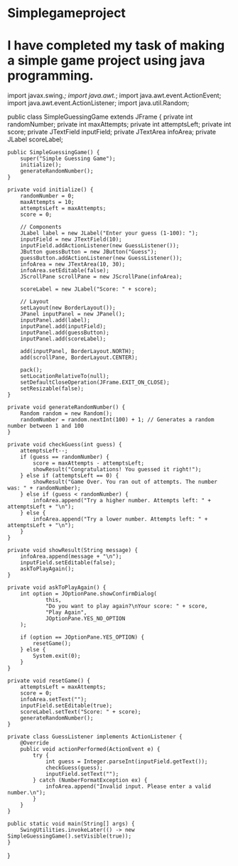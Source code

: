 # Simplegameproject
# I have completed my task of making a simple game project using java programming.

import javax.swing.*;
import java.awt.*;
import java.awt.event.ActionEvent;
import java.awt.event.ActionListener;
import java.util.Random;

public class SimpleGuessingGame extends JFrame {
    private int randomNumber;
    private int maxAttempts;
    private int attemptsLeft;
    private int score;
    private JTextField inputField;
    private JTextArea infoArea;
    private JLabel scoreLabel;

    public SimpleGuessingGame() {
        super("Simple Guessing Game");
        initialize();
        generateRandomNumber();
    }

    private void initialize() {
        randomNumber = 0;
        maxAttempts = 10;
        attemptsLeft = maxAttempts;
        score = 0;

        // Components
        JLabel label = new JLabel("Enter your guess (1-100): ");
        inputField = new JTextField(10);
        inputField.addActionListener(new GuessListener());
        JButton guessButton = new JButton("Guess");
        guessButton.addActionListener(new GuessListener());
        infoArea = new JTextArea(10, 30);
        infoArea.setEditable(false);
        JScrollPane scrollPane = new JScrollPane(infoArea);

        scoreLabel = new JLabel("Score: " + score);

        // Layout
        setLayout(new BorderLayout());
        JPanel inputPanel = new JPanel();
        inputPanel.add(label);
        inputPanel.add(inputField);
        inputPanel.add(guessButton);
        inputPanel.add(scoreLabel);

        add(inputPanel, BorderLayout.NORTH);
        add(scrollPane, BorderLayout.CENTER);

        pack();
        setLocationRelativeTo(null);
        setDefaultCloseOperation(JFrame.EXIT_ON_CLOSE);
        setResizable(false);
    }

    private void generateRandomNumber() {
        Random random = new Random();
        randomNumber = random.nextInt(100) + 1; // Generates a random number between 1 and 100
    }

    private void checkGuess(int guess) {
        attemptsLeft--;
        if (guess == randomNumber) {
            score = maxAttempts - attemptsLeft;
            showResult("Congratulations! You guessed it right!");
        } else if (attemptsLeft == 0) {
            showResult("Game Over. You ran out of attempts. The number was: " + randomNumber);
        } else if (guess < randomNumber) {
            infoArea.append("Try a higher number. Attempts left: " + attemptsLeft + "\n");
        } else {
            infoArea.append("Try a lower number. Attempts left: " + attemptsLeft + "\n");
        }
    }

    private void showResult(String message) {
        infoArea.append(message + "\n");
        inputField.setEditable(false);
        askToPlayAgain();
    }

    private void askToPlayAgain() {
        int option = JOptionPane.showConfirmDialog(
                this,
                "Do you want to play again?\nYour score: " + score,
                "Play Again",
                JOptionPane.YES_NO_OPTION
        );

        if (option == JOptionPane.YES_OPTION) {
            resetGame();
        } else {
            System.exit(0);
        }
    }

    private void resetGame() {
        attemptsLeft = maxAttempts;
        score = 0;
        infoArea.setText("");
        inputField.setEditable(true);
        scoreLabel.setText("Score: " + score);
        generateRandomNumber();
    }

    private class GuessListener implements ActionListener {
        @Override
        public void actionPerformed(ActionEvent e) {
            try {
                int guess = Integer.parseInt(inputField.getText());
                checkGuess(guess);
                inputField.setText("");
            } catch (NumberFormatException ex) {
                infoArea.append("Invalid input. Please enter a valid number.\n");
            }
        }
    }

    public static void main(String[] args) {
        SwingUtilities.invokeLater(() -> new SimpleGuessingGame().setVisible(true));
    }
}
